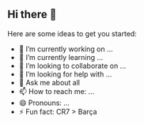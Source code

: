 ## Hi there 👋

Here are some ideas to get you started:

- 🔭 I’m currently working on ...
- 🌱 I’m currently learning ...
- 👯 I’m looking to collaborate on ...
- 🤔 I’m looking for help with ...
- 💬 Ask me about all
- 📫 How to reach me: ...
- 😄 Pronouns: ...
- ⚡ Fun fact: CR7 > Barça

